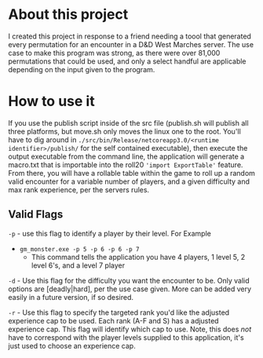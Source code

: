 # About this project

I created this project in response to a friend needing a toool that generated every permutation for an encounter in a D&D West Marches server. The use case to make this program was strong, as there were over 81,000 permutations that could be used, and only a select handful are applicable depending on the input given to the program.

# How to use it
If you use the publish script inside of the src file (publish.sh will publish all three platforms, but move.sh only moves the linux one to the root. 
You'll have to dig around in `./src/bin/Release/netcoreapp3.0/<runtime identifier>/publish/` for the self contained executable), then execute the output executable from the command line, the application will generate a macro.txt that is importable into the roll20 `'import ExportTable'` feature. From there, you will have a rollable table within the game to roll up a random valid encounter for a variable number of players, and a given difficulty and max rank experience, per the servers rules.

## Valid Flags
`-p` - use this flag to identify a player by their level. For Example
- `gm_monster.exe -p 5 -p 6 -p 6 -p 7`
    - This command tells the application you have 4 players, 1 level 5, 2 level 6's, and a level 7 player

`-d` - Use this flag for the difficulty you want the encounter to be. Only valid options are [deadly|hard], per the use case given. More can be added very easily in a future version, if so desired. 

`-r` - Use this flag to specify the targeted rank you'd like the adjusted experience cap to be used. Each rank (A-F and S) has a adjusted experience cap. This flag will identify which cap to use. Note, this does _not_ have to correspond with the player levels supplied to this application, it's just used to choose an experience cap.
